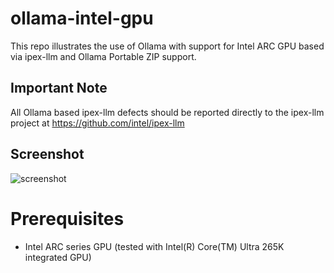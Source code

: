 # ollama-intel-gpu

This repo illustrates the use of Ollama with support for Intel ARC GPU based via ipex-llm and Ollama Portable ZIP support.

## Important Note

All Ollama based ipex-llm defects should be reported directly to the ipex-llm project at https://github.com/intel/ipex-llm

## Screenshot
![screenshot](doc/screenshot.png)

# Prerequisites
* Intel ARC series GPU (tested with Intel(R) Core(TM) Ultra 265K integrated GPU)
